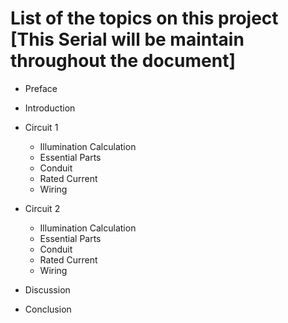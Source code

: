 # List of the topics on this project [This Serial will be maintain throughout the document]

* Preface
* Introduction

* Circuit 1
  * Illumination Calculation
  * Essential Parts 
  * Conduit
  * Rated Current
  * Wiring

* Circuit 2
  * Illumination Calculation
  * Essential Parts
  * Conduit
  * Rated Current
  * Wiring

* Discussion
* Conclusion
